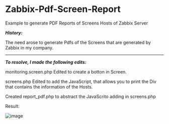 # Zabbix-Pdf-Screen-Report
Example to generate PDF Reports of Screens Hosts of Zabbix Server

***History:***

The need arose to generate Pdfs of the Screens that are generated by Zabbix in my company.
<hr>

***To resolve, I made the following edits:***

monitoring.screen.php Edited to create a botton in Screen.

screens.php Edited to add the JavaScript, that allows you to print the Div that contains the information of the Hosts.

Created report_pdf.php to abstract the JavaScrito adding in screens.php

Result:

![image](https://user-images.githubusercontent.com/45453977/92010897-b931b380-ed20-11ea-84d7-dcecb75d0c5f.png)
